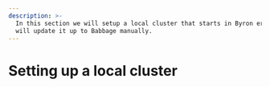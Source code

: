 ```yaml
---
description: >-
  In this section we will setup a local cluster that starts in Byron era, we
  will update it up to Babbage manually.
---
```


# Setting up a local cluster


